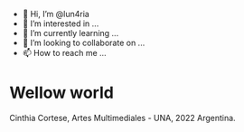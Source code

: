 - 👋 Hi, I’m @lun4ria
- 👀 I’m interested in ...
- 🌱 I’m currently learning ...
- 💞️ I’m looking to collaborate on ...
- 📫 How to reach me ...

# Wellow world
 Cinthia Cortese, Artes Multimediales - UNA, 2022
 Argentina.
<!---
lun4ria/lun4ria is a ✨ special ✨ repository because its `README.md` (this file) appears on your GitHub profile.
You can click the Preview link to take a look at your changes.
--->
